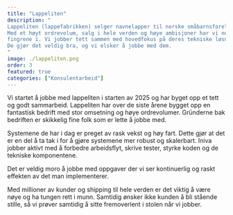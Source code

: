 ```yaml
---
title: "Lappeliten"
description: "
Lappeliten (lappefabrikken) selger navnelapper til norske småbarnsforeldre. 
Med et høyt ordrevolum, salg i hele verden og høye ambisjoner har vi nok å henge 
fingrene i. Vi jobber tett sammen med hovedfokus på deres tekniske løsninger. 
De gjør det veldig bra, og vi elsker å jobbe med dem.
"
image: ./lappeliten.png
order: 3
featured: true
categories: ["Konsulentarbeid"]
---
```


Vi startet å jobbe med lappeliten i starten av 2025 og har byget opp et tett og
godt sammarbeid. Lappeliten har over de siste årene bygget opp en fantastisk
bedrift med stor omsetning og høye ordrevolumer. Gründerne bak bedriften er
skikkelig fine folk som er lette å jobbe med.

Systemene de har i dag er preget av rask vekst og høy fart. Dette gjør at det er
en del å ta tak i for å gjøre systemene mer robust og skalerbart. Iniva jobber aktivt
med å forbedre arbeidsflyt, skrive tester, styrke koden og de tekniske komponentene.

Det er veldig moro å jobbe med oppgaver der vi ser kontinuerlig og raskt effekten
av det man implementerer.

Med millioner av kunder og shipping til hele verden er det viktig å være nøye og
ha tungen rett i munn. Samtidig ønsker ikke kunden å bli stående stille, så vi
prøver samtidig å sitte fremoverlent i stolen når vi jobber.
